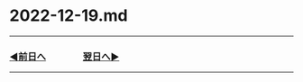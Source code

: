 # 2022-12-19.md

---
### [◀️前日へ](https://github.com/yuasys/chatty-journal/blob/main/2022/12/2022-12-18.md)&emsp;&emsp;&emsp;&emsp;[翌日へ▶️](https://github.com/yuasys/chatty-journal/blob/main/2022/12/2022-12-20.md)
---
